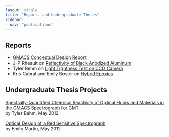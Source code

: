 ```yaml
---
layout: single
title: "Reports and Undergraduate Theses"
sidebar:
  nav: "publications"
---
```

## Reports
- <a href="../assets/GMACS_Conceptual_Design_Report_2011.pdf" target="_blank">GMACS Conceptual Design Report</a>
- J-P Rheault on [Reflectivity of Black Anodized Aluminum](Black_Anodized_Aluminum_Rheault_2011.xlsx)
- Tyler Behm on <a href="../assets/Light_Tightness_Test_Behm_2010.pdf" target="_blank">Light Tightness Test on CCD Camera</a>
- Kris Cabral and Emily Boster on <a href="../assets/Epoxy_Tests_Boster_Cabral_2010.pdf" target="_blank">Hybrid Epoxies</a>

## Undergraduate Thesis Projects
[Spectrally-Quantified Chemical Reactivity of Optical Fluids and Materials in the GMACS Spectrograph for GMT](../assets/GMACS_Behm_2012.pdf)  
by Tyler Behm, May 2012  

[Optical Design of a Red Sensitive Spectrograph](../assets/Red-Sensitive_Spectrograph_Martin_2012.pdf)  
by Emily Martin, May 2012  